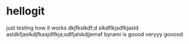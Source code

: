 # hellogit
just testing how it works
dkjfkslkdf;d
slkdflkjsdfkjasld
asldkfjaslkdjfkasjdlfkja;sdlfjalskdjjemaf byrami is goood veryyy gooood
